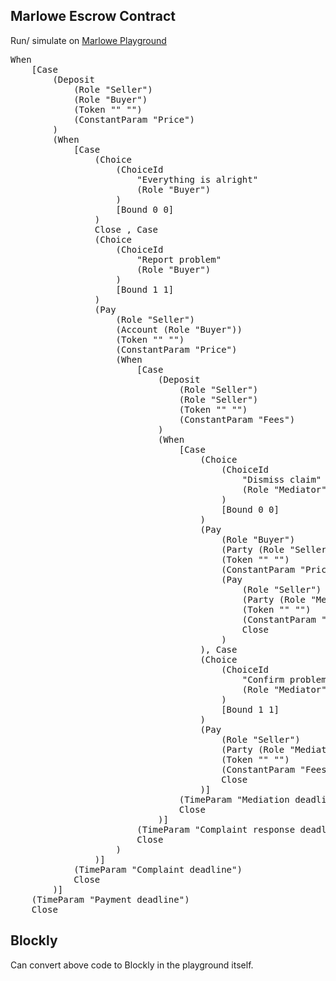 ## Marlowe Escrow Contract

Run/ simulate on [Marlowe Playground](https://marlowe-playground-staging.plutus.aws.iohkdev.io/#/)

<pre>
When
    [Case
        (Deposit
            (Role "Seller")
            (Role "Buyer")
            (Token "" "")
            (ConstantParam "Price")
        )
        (When
            [Case
                (Choice
                    (ChoiceId
                        "Everything is alright"
                        (Role "Buyer")
                    )
                    [Bound 0 0]
                )
                Close , Case
                (Choice
                    (ChoiceId
                        "Report problem"
                        (Role "Buyer")
                    )
                    [Bound 1 1]
                )
                (Pay
                    (Role "Seller")
                    (Account (Role "Buyer"))
                    (Token "" "")
                    (ConstantParam "Price")
                    (When
                        [Case
                            (Deposit
                                (Role "Seller")
                                (Role "Seller")
                                (Token "" "")
                                (ConstantParam "Fees")
                            )
                            (When
                                [Case
                                    (Choice
                                        (ChoiceId
                                            "Dismiss claim"
                                            (Role "Mediator")
                                        )
                                        [Bound 0 0]
                                    )
                                    (Pay
                                        (Role "Buyer")
                                        (Party (Role "Seller"))
                                        (Token "" "")
                                        (ConstantParam "Price")
                                        (Pay
                                            (Role "Seller")
                                            (Party (Role "Mediator"))
                                            (Token "" "")
                                            (ConstantParam "Fees")
                                            Close 
                                        )
                                    ), Case
                                    (Choice
                                        (ChoiceId
                                            "Confirm problem"
                                            (Role "Mediator")
                                        )
                                        [Bound 1 1]
                                    )
                                    (Pay
                                        (Role "Seller")
                                        (Party (Role "Mediator"))
                                        (Token "" "")
                                        (ConstantParam "Fees")
                                        Close 
                                    )]
                                (TimeParam "Mediation deadline")
                                Close 
                            )]
                        (TimeParam "Complaint response deadline")
                        Close 
                    )
                )]
            (TimeParam "Complaint deadline")
            Close 
        )]
    (TimeParam "Payment deadline")
    Close 
</pre>


## Blockly
 Can convert above code to Blockly in the playground itself.
